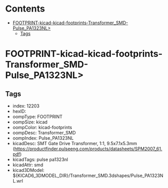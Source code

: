 



Contents
========

* [FOOTPRINT-kicad-kicad-footprints-Transformer_SMD-Pulse_PA1323NL>](#footprint-kicad-kicad-footprints-transformer_smd-pulse_pa1323nl)
	* [Tags](#tags)

# FOOTPRINT-kicad-kicad-footprints-Transformer_SMD-Pulse_PA1323NL>

## Tags

- index: 12203
- hexID: 
- oompType: FOOTPRINT
- oompSize: kicad
- oompColor: kicad-footprints
- oompDesc: Transformer_SMD
- oompIndex: Pulse_PA1323NL
- kicadDesc: SMT Gate Drive Transformer, 1:1, 9.5x7.1x5.3mm (https://productfinder.pulseeng.com/products/datasheets/SPM2007_61.pdf)
- kicadTags: pulse pa1323nl
- kicadAttr: smd
- kicad3DModel: ${KICAD6_3DMODEL_DIR}/Transformer_SMD.3dshapes/Pulse_PA1323NL.wrl
